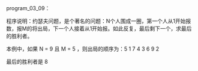 program_03_09：

程序说明：约瑟夫问题，是个著名的问题：N个人围成一圈，第一个人从1开始报数，报M的将出局，下一个人接着从1开始报。如此反复，最后剩下一个，求最后的胜利者。

本例中，如果 N = 9 且 M = 5 ，则出局的顺序为：5 1 7 4 3 6 9 2

最后的胜利者是 8
